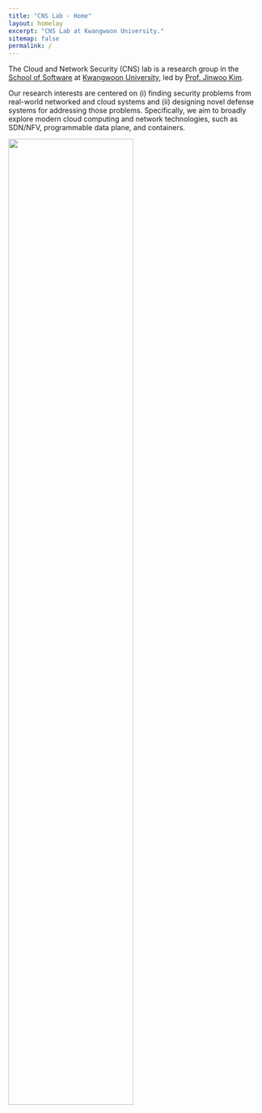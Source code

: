 ```yaml
---
title: "CNS Lab - Home"
layout: homelay
excerpt: "CNS Lab at Kwangwoon University."
sitemap: false
permalink: /
---
```



The Cloud and Network Security (CNS) lab is a research group in the [School of Software](https://cs.kw.ac.kr:501/main/main.php#) at [Kwangwoon University](https://www.kw.ac.kr/en/), led by [Prof. Jinwoo Kim](./jinwoo). 

Our research interests are centered on (i) finding security problems from real-world networked and cloud systems and (ii) designing novel defense systems for addressing those problems. Specifically, we aim to broadly explore modern cloud computing and network technologies, such as SDN/NFV, programmable data plane, and containers.


<div>
<img src="{{ site.url }}{{ site.baseurl }}/images/campus.jpeg" class="img-responsive" width="70%"/>
</div>
